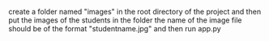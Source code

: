 create a folder named  "images" in the root directory of the project
and then put the images of the students in the folder the name of the image file should be
of the format "studentname.jpg"
and then run app.py
